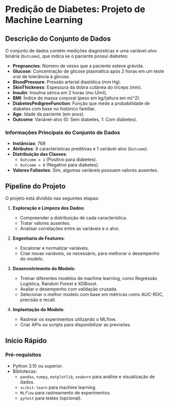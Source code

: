 # Predição de Diabetes: Projeto de Machine Learning


## **Descrição do Conjunto de Dados**
O conjunto de dados contém medições diagnósticas e uma variável-alvo binária (`Outcome`), que indica se o paciente possui diabetes:

- **Pregnancies**: Número de vezes que a paciente esteve grávida.
- **Glucose**: Concentração de glicose plasmática após 2 horas em um teste oral de tolerância à glicose.
- **BloodPressure**: Pressão arterial diastólica (mm Hg).
- **SkinThickness**: Espessura da dobra cutânea do tríceps (mm).
- **Insulin**: Insulina sérica em 2 horas (mu U/ml).
- **BMI**: Índice de massa corporal (peso em kg/(altura em m)^2).
- **DiabetesPedigreeFunction**: Função que mede a probabilidade de diabetes com base no histórico familiar.
- **Age**: Idade da paciente (em anos).
- **Outcome**: Variável-alvo (0: Sem diabetes, 1: Com diabetes).

### **Informações Principais do Conjunto de Dados**
- **Instâncias**: 768
- **Atributos**: 8 características preditivas e 1 variável-alvo (`Outcome`).
- **Distribuição das Classes**:
  - `Outcome = 1` (Positivo para diabetes).
  - `Outcome = 0` (Negativo para diabetes).
- **Valores Faltantes**: Sim, algumas variáveis possuem valores ausentes.

## **Pipeline do Projeto**
O projeto está dividido nas seguintes etapas:

1. **Exploração e Limpeza dos Dados**:
   - Compreender a distribuição de cada característica.
   - Tratar valores ausentes.
   - Analisar correlações entre as variáveis e o alvo.

2. **Engenharia de Features**:
   - Escalonar e normalizar variáveis.
   - Criar novas variáveis, se necessário, para melhorar o desempenho do modelo.

3. **Desenvolvimento do Modelo**:
   - Treinar diferentes modelos de machine learning, como Regressão Logística, Random Forest e XGBoost.
   - Avaliar o desempenho com validação cruzada.
   - Selecionar o melhor modelo com base em métricas como AUC-ROC, precisão e recall.

4. **Implantação do Modelo**:
   - Rastrear os experimentos utilizando o MLflow.
   - Criar APIs ou scripts para disponibilizar as previsões.

## **Início Rápido**
### **Pré-requisitos**
- Python 3.10 ou superior.
- Bibliotecas:
  - `pandas`, `numpy`, `matplotlib`, `seaborn` para análise e visualização de dados.
  - `scikit-learn` para machine learning.
  - `MLflow` para rastreamento de experimentos.
  - `pytest` para testes (opcional).


